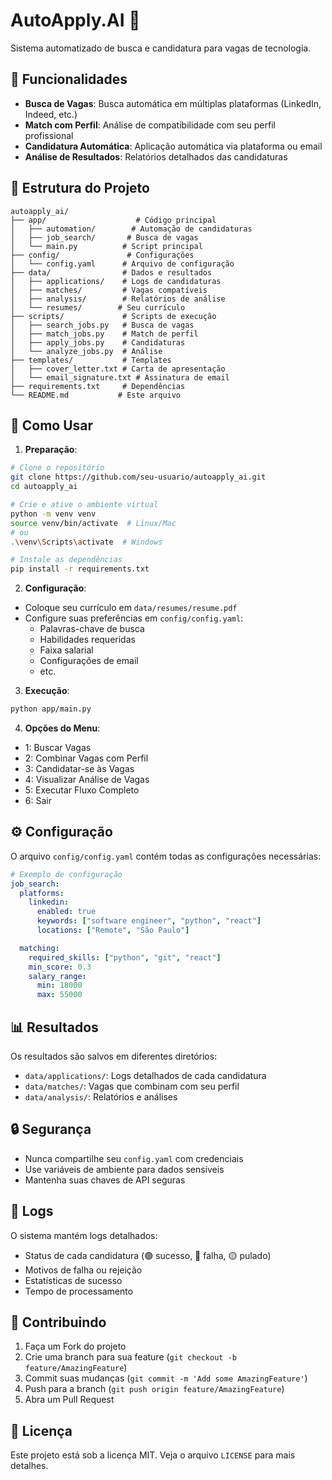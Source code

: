 # AutoApply.AI 🤖

Sistema automatizado de busca e candidatura para vagas de tecnologia.

## 🎯 Funcionalidades

- **Busca de Vagas**: Busca automática em múltiplas plataformas (LinkedIn, Indeed, etc.)
- **Match com Perfil**: Análise de compatibilidade com seu perfil profissional
- **Candidatura Automática**: Aplicação automática via plataforma ou email
- **Análise de Resultados**: Relatórios detalhados das candidaturas

## 📁 Estrutura do Projeto

```
autoapply_ai/
├── app/                    # Código principal
│   ├── automation/        # Automação de candidaturas
│   ├── job_search/       # Busca de vagas
│   └── main.py          # Script principal
├── config/               # Configurações
│   └── config.yaml      # Arquivo de configuração
├── data/                # Dados e resultados
│   ├── applications/    # Logs de candidaturas
│   ├── matches/         # Vagas compatíveis
│   ├── analysis/        # Relatórios de análise
│   └── resumes/        # Seu currículo
├── scripts/             # Scripts de execução
│   ├── search_jobs.py   # Busca de vagas
│   ├── match_jobs.py    # Match de perfil
│   ├── apply_jobs.py    # Candidaturas
│   └── analyze_jobs.py  # Análise
├── templates/           # Templates
│   ├── cover_letter.txt # Carta de apresentação
│   └── email_signature.txt # Assinatura de email
├── requirements.txt     # Dependências
└── README.md           # Este arquivo
```

## 🚀 Como Usar

1. **Preparação**:
```bash
# Clone o repositório
git clone https://github.com/seu-usuario/autoapply_ai.git
cd autoapply_ai

# Crie e ative o ambiente virtual
python -m venv venv
source venv/bin/activate  # Linux/Mac
# ou
.\venv\Scripts\activate  # Windows

# Instale as dependências
pip install -r requirements.txt
```

2. **Configuração**:
- Coloque seu currículo em `data/resumes/resume.pdf`
- Configure suas preferências em `config/config.yaml`:
  - Palavras-chave de busca
  - Habilidades requeridas
  - Faixa salarial
  - Configurações de email
  - etc.

3. **Execução**:
```bash
python app/main.py
```

4. **Opções do Menu**:
- 1: Buscar Vagas
- 2: Combinar Vagas com Perfil
- 3: Candidatar-se às Vagas
- 4: Visualizar Análise de Vagas
- 5: Executar Fluxo Completo
- 6: Sair

## ⚙️ Configuração

O arquivo `config/config.yaml` contém todas as configurações necessárias:

```yaml
# Exemplo de configuração
job_search:
  platforms:
    linkedin:
      enabled: true
      keywords: ["software engineer", "python", "react"]
      locations: ["Remote", "São Paulo"]

  matching:
    required_skills: ["python", "git", "react"]
    min_score: 0.3
    salary_range:
      min: 18000
      max: 55000
```

## 📊 Resultados

Os resultados são salvos em diferentes diretórios:

- `data/applications/`: Logs detalhados de cada candidatura
- `data/matches/`: Vagas que combinam com seu perfil
- `data/analysis/`: Relatórios e análises

## 🔒 Segurança

- Nunca compartilhe seu `config.yaml` com credenciais
- Use variáveis de ambiente para dados sensíveis
- Mantenha suas chaves de API seguras

## 📝 Logs

O sistema mantém logs detalhados:
- Status de cada candidatura (🟢 sucesso, 🔴 falha, 🟡 pulado)
- Motivos de falha ou rejeição
- Estatísticas de sucesso
- Tempo de processamento

## 🤝 Contribuindo

1. Faça um Fork do projeto
2. Crie uma branch para sua feature (`git checkout -b feature/AmazingFeature`)
3. Commit suas mudanças (`git commit -m 'Add some AmazingFeature'`)
4. Push para a branch (`git push origin feature/AmazingFeature`)
5. Abra um Pull Request

## 📄 Licença

Este projeto está sob a licença MIT. Veja o arquivo `LICENSE` para mais detalhes.